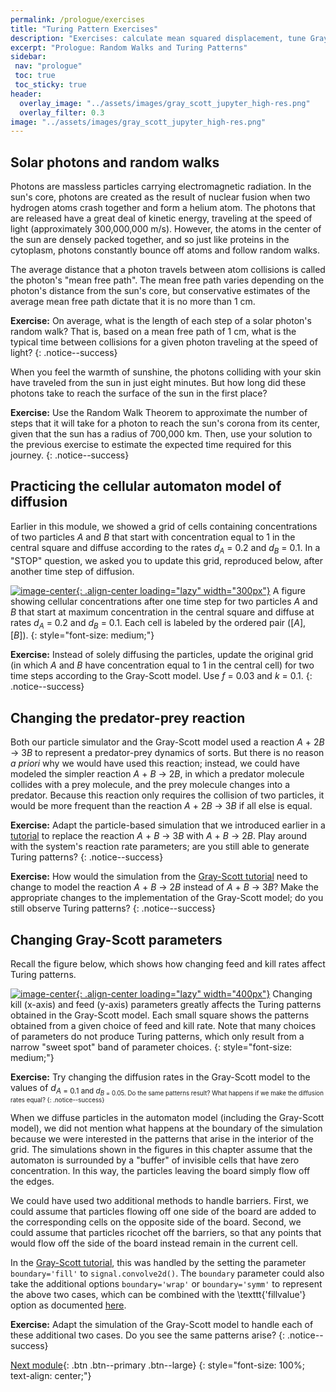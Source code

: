 ```yaml
---
permalink: /prologue/exercises
title: "Turing Pattern Exercises"
description: "Exercises: calculate mean squared displacement, tune Gray-Scott parameters, and explore new reaction diffusion behaviors."
excerpt: "Prologue: Random Walks and Turing Patterns"
sidebar:
 nav: "prologue"
 toc: true
 toc_sticky: true
header:
  overlay_image: "../assets/images/gray_scott_jupyter_high-res.png"
  overlay_filter: 0.3
image: "../assets/images/gray_scott_jupyter_high-res.png"
---
```


## Solar photons and random walks

Photons are massless particles carrying electromagnetic radiation. In the sun's core, photons are created as the result of nuclear fusion when two hydrogen atoms crash together and form a helium atom. The photons that are released have a great deal of kinetic energy, traveling at the speed of light (approximately 300,000,000 m/s). However, the atoms in the center of the sun are densely packed together, and so just like proteins in the cytoplasm, photons constantly bounce off atoms and follow random walks.

The average distance that a photon travels between atom collisions is called the photon's "mean free path". The mean free path varies depending on the photon's distance from the sun's core, but conservative estimates of the average mean free path dictate that it is no more than 1 cm.

**Exercise:** On average, what is the length of each step of a solar photon's random walk? That is, based on a mean free path of 1 cm, what is the typical time between collisions for a given photon traveling at the speed of light?
{: .notice--success}

When you feel the warmth of sunshine, the photons colliding with your skin have traveled from the sun in just eight minutes. But how long did these photons take to reach the surface of the sun in the first place?

**Exercise:** Use the Random Walk Theorem to approximate the number of steps that it will take for a photon to reach the sun's corona from its center, given that the sun has a radius of 700,000 km. Then, use your solution to the previous exercise to estimate the expected time required for this journey.
{: .notice--success}


## Practicing the cellular automaton model of diffusion

Earlier in this module, we showed a grid of cells containing concentrations of two particles *A* and *B* that start with concentration equal to 1 in the central square and diffuse according to the rates *d*<sub><em>A</em></sub> = 0.2 and *d*<sub><em>B</em></sub> = 0.1. In a "STOP" question, we asked you to update this grid, reproduced below, after another time step of diffusion.

[![image-center](../assets/images/600px/two_particle_concentration_diffusion.png){: .align-center loading="lazy" width="300px"}](../assets/images/two_particle_concentration_diffusion.png)
A figure showing cellular concentrations after one time step for two particles <em>A</em> and <em>B</em> that start at maximum concentration in the central square and diffuse at rates <em>d</em><sub><em>A</em></sub> = 0.2 and <em>d</em><sub><em>B</em></sub> = 0.1. Each cell is labeled by the ordered pair ([<em>A</em>], [<em>B</em>]).
{: style="font-size: medium;"}

**Exercise:** Instead of solely diffusing the particles, update the original grid (in which *A* and *B* have concentration equal to 1 in the central cell) for two time steps according to the Gray-Scott model. Use *f* = 0.03 and *k* = 0.1.
{: .notice--success}

## Changing the predator-prey reaction

Both our particle simulator and the Gray-Scott model used a reaction *A* + 2*B* → 3*B* to represent a predator-prey dynamics of sorts. But there is no reason *a priori* why we would have used this reaction; instead, we could have modeled the simpler reaction *A* + *B* → 2*B*, in which a predator molecule collides with a prey molecule, and the prey molecule changes into a predator. Because this reaction only requires the collision of two particles, it would be more frequent than the reaction *A* + 2*B* → 3*B* if all else is equal.

**Exercise:** Adapt the particle-based simulation that we introduced earlier in a [tutorial](turing-cellblender) to replace the reaction *A* + *B* → 3*B* with *A* + *B* → 2*B*. Play around with the system's reaction rate parameters; are you still able to generate Turing patterns?
{: .notice--success}

**Exercise:** How would the simulation from the [Gray-Scott tutorial](gs-jupyter) need to change to model the reaction *A* + *B* → 2*B* instead of *A* + *B* → 3*B*? Make the appropriate changes to the implementation of the Gray-Scott model; do you still observe Turing patterns?
{: .notice--success}


## Changing Gray-Scott parameters

Recall the figure below, which shows how changing feed and kill rates affect Turing patterns.

[![image-center](../assets/images/600px/xmorphia-parameter-map.jpg){: .align-center loading="lazy" width="400px"}](../assets/images/xmorphia-parameter-map.jpg)
Changing kill (x-axis) and feed (y-axis) parameters greatly affects the Turing patterns obtained in the Gray-Scott model. Each small square shows the patterns obtained from a given choice of feed and kill rate. Note that many choices of parameters do not produce Turing patterns, which only result from a narrow "sweet spot" band of parameter choices.
{: style="font-size: medium;"}

**Exercise:** Try changing the diffusion rates in the Gray-Scott model to the values of *d*<sub><em>A</em> = 0.1 and *d*<sub><em>B</em> = 0.05. Do the same patterns result? What happens if we make the diffusion rates equal?
{: .notice--success}

When we diffuse particles in the automaton model (including the Gray-Scott model), we did not mention what happens at the boundary of the simulation because we were interested in the patterns that arise in the interior of the grid. The simulations shown in the figures in this chapter assume that the automaton is surrounded by a "buffer" of invisible cells that have zero concentration. In this way, the particles leaving the board simply flow off the edges.

We could have used two additional methods to handle barriers. First, we could assume that particles flowing off one side of the board are added to the corresponding cells on the opposite side of the board. Second, we could assume that particles ricochet off the barriers,  so that any points that would flow off the side of the board instead remain in the current cell.

In the [Gray-Scott tutorial](gs-jupyter), this was handled by the setting the parameter `boundary='fill'` to `signal.convolve2d()`. The `boundary` parameter could also take the additional options `boundary='wrap'` or `boundary='symm'` to represent the above two cases, which can be combined with the \texttt{'fillvalue'} option as documented <a href="https://docs.scipy.org/doc/scipy/reference/generated/scipy.signal.convolve2d.html" target="_blank">here</a>.

**Exercise:** Adapt the simulation of the Gray-Scott model to handle each of these additional two cases. Do you see the same patterns arise?
{: .notice--success}

[Next module](../motifs/home){: .btn .btn--primary .btn--large}
{: style="font-size: 100%; text-align: center;"}
